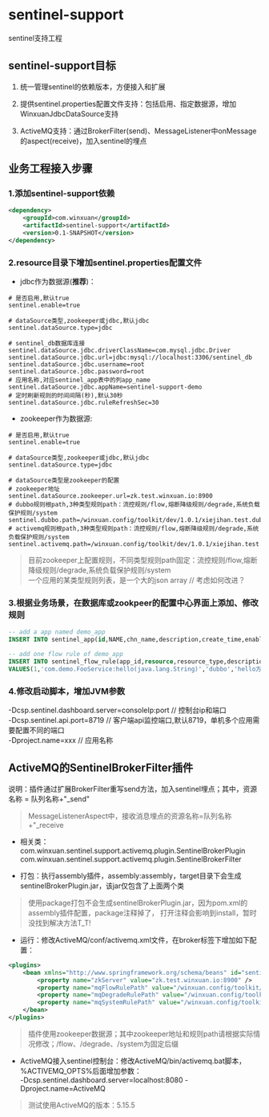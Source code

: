 # sentinel-support

sentinel支持工程

## sentinel-support目标

1. 统一管理sentinel的依赖版本，方便接入和扩展

2. 提供sentinel.properties配置文件支持：包括启用、指定数据源，增加WinxuanJdbcDataSource支持

3. ActiveMQ支持：通过BrokerFilter(send)、MessageListener中onMessage的aspect(receive)，加入sentinel的埋点


## 业务工程接入步骤

### 1.添加sentinel-support依赖

```xml
<dependency>
    <groupId>com.winxuan</groupId>
    <artifactId>sentinel-support</artifactId>
    <version>0.1-SNAPSHOT</version>
</dependency>
```

### 2.resource目录下增加sentinel.properties配置文件

* jdbc作为数据源(**推荐**)：

```
# 是否启用,默认true
sentinel.enable=true

# dataSource类型,zookeeper或jdbc,默认jdbc
sentinel.dataSource.type=jdbc

# sentinel_db数据库连接
sentinel.dataSource.jdbc.driverClassName=com.mysql.jdbc.Driver
sentinel.dataSource.jdbc.url=jdbc:mysql://localhost:3306/sentinel_db
sentinel.dataSource.jdbc.username=root
sentinel.dataSource.jdbc.password=root
# 应用名称,对应sentinel_app表中的列app_name
sentinel.dataSource.jdbc.appName=sentinel-support-demo
# 定时刷新规则的时间间隔(秒),默认30秒
sentinel.dataSource.jdbc.ruleRefreshSec=30
```

* zookeeper作为数据源:

```
# 是否启用,默认true
sentinel.enable=true

# dataSource类型,zookeeper或jdbc,默认jdbc
sentinel.dataSource.type=jdbc

# dataSource类型是zookeeper的配置
# zookeeper地址
sentinel.dataSource.zookeeper.url=zk.test.winxuan.io:8900
# dubbo规则根path,3种类型规则path：流控规则/flow,熔断降级规则/degrade,系统负载保护规则/system
sentinel.dubbo.path=/winxuan.config/toolkit/dev/1.0.1/xiejihan.test.dubbo.sentinel.rule
# activemq规则根path,3种类型规则path：流控规则/flow,熔断降级规则/degrade,系统负载保护规则/system
sentinel.activemq.path=/winxuan.config/toolkit/dev/1.0.1/xiejihan.test.activemq.sentinel.rule
```

> 目前zookeeper上配置规则，不同类型规则path固定：流控规则/flow,熔断降级规则/degrade,系统负载保护规则/system</br>
一个应用的某类型规则列表，是一个大的json array // 考虑如何改进？

### 3.根据业务场景，在数据库或zookpeer的配置中心界面上添加、修改规则

```sql
-- add a app named demo_app
INSERT INTO sentinel_app(id,NAME,chn_name,description,create_time,enabled,deleted) VALUES(1,'demo_app','示例项目','示例项目的描述',NOW(),1,0);

-- add one flow rule of demo_app
INSERT INTO sentinel_flow_rule(app_id,resource,resource_type,description,limit_app,grade,_count,strategy,control_behavior,create_time,enabled,deleted) 
VALUES(1,'com.demo.FooService:hello(java.lang.String)','dubbo','hello方法','default',1,5,0,0,NOW(),1,0);
```

### 4.修改启动脚本，增加JVM参数

-Dcsp.sentinel.dashboard.server=consoleIp:port // 控制台ip和端口</br>
-Dcsp.sentinel.api.port=8719 // 客户端api监控端口,默认8719，单机多个应用需要配置不同的端口</br> 
-Dproject.name=xxx // 应用名称


## ActiveMQ的SentinelBrokerFilter插件

说明：插件通过扩展BrokerFilter重写send方法，加入sentinel埋点；其中，资源名称 = 队列名称+"_send"

> MessageListenerAspect中，接收消息埋点的资源名称=队列名称+"_receive

* 相关类：
    com.winxuan.sentinel.support.activemq.plugin.SentinelBrokerPlugin
    com.winxuan.sentinel.support.activemq.plugin.SentinelBrokerFilter

* 打包：执行assembly插件，assembly:assembly，target目录下会生成sentinelBrokerPlugin.jar，该jar仅包含了上面两个类

> 使用package打包不会生成sentinelBrokerPlugin.jar，因为pom.xml的assembly插件配置，<phase>package</phase>注释掉了，
  打开注释会影响到install，暂时没找到解决方法T_T!
    
* 运行：修改ActiveMQ/conf/activemq.xml文件，在broker标签下增加如下配置：
```xml
<plugins>
    <bean xmlns="http://www.springframework.org/schema/beans" id="sentinelBrokerPlugin" class="com.winxuan.sentinel.support.activemq.plugin.SentinelBrokerPlugin">
        <property name="zkServer" value="zk.test.winxuan.io:8900" />
        <property name="mqFlowRulePath" value="/winxuan.config/toolkit/dev/1.0.1/xiejihan.test.mq.sentinel.rule/flow" />
        <property name="mqDegradeRulePath" value="/winxuan.config/toolkit/dev/1.0.1/xiejihan.test.mq.sentinel.rule/degrade" />
        <property name="mqSystemRulePath" value="/winxuan.config/toolkit/dev/1.0.1/xiejihan.test.mq.sentinel.rule/system" />
    </bean>
</plugins>
```

> 插件使用zookeeper数据源；其中zookeeper地址和规则path请根据实际情况修改；/flow、/degrade、/system为固定后缀

* ActiveMQ接入sentinel控制台：修改ActiveMQ/bin/activemq.bat脚本，%ACTIVEMQ_OPTS%后面增加参数：</br>
-Dcsp.sentinel.dashboard.server=localhost:8080 -Dproject.name=ActiveMQ

> 测试使用ActiveMQ的版本：5.15.5
